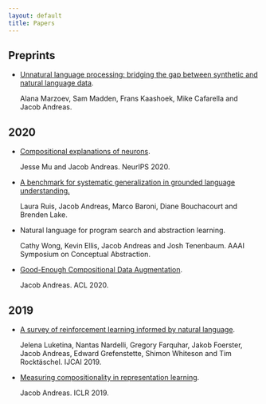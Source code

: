 ```yaml
---
layout: default
title: Papers
---
```


## Preprints

- [Unnatural language processing: bridging the gap between synthetic and natural
  language data](https://arxiv.org/abs/2004.13645).

  Alana Marzoev, Sam Madden, Frans Kaashoek, Mike Cafarella and Jacob Andreas. 

## 2020

- [Compositional explanations of neurons](https://arxiv.org/abs/2006.14032).

  Jesse Mu and Jacob Andreas. NeurIPS 2020.

- [A benchmark for systematic generalization in grounded language
   understanding.](https://arxiv.org/abs/2003.05161)

  Laura Ruis, Jacob Andreas, Marco Baroni, Diane Bouchacourt and Brenden Lake.

- Natural language for program search and abstraction learning.

  Cathy Wong, Kevin Ellis, Jacob Andreas and Josh Tenenbaum. AAAI Symposium on
  Conceptual Abstraction.

- [Good-Enough Compositional Data Augmentation](
  https://arxiv.org/abs/1904.09545).

  Jacob Andreas. ACL 2020.

## 2019

- [A survey of reinforcement learning informed by natural language](
  https://arxiv.org/abs/1906.03926).

  Jelena Luketina, Nantas Nardelli, Gregory Farquhar, Jakob Foerster, Jacob
  Andreas, Edward Grefenstette, Shimon Whiteson and Tim Rocktäschel. IJCAI 2019.

- [Measuring compositionality in representation learning](
  https://arxiv.org/abs/1902.07181).

  Jacob Andreas. ICLR 2019.
